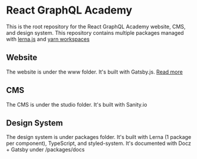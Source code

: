 # React GraphQL Academy

This is the root repository for the React GraphQL Academy website, CMS, and design system. This repository contains multiple packages managed with [lerna.js](https://lerna.js.org/) and [yarn workspaces](https://classic.yarnpkg.com/en/docs/workspaces/)

## Website

The website is under the www folder. It's built with Gatsby.js. [Read more](/www)

## CMS

The CMS is under the studio folder. It's built with Sanity.io

## Design System

The design system is under packages folder. It's built with Lerna (1 package per component), TypeScript, and styled-system. It's documented with Docz + Gatsby under /packages/docs
